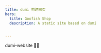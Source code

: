 ```yaml
---
title: dumi 构建网页
hero:
  title: Goofish Shop
  description: A static site based on dumi


---
```


dumi-website 👏🏻
